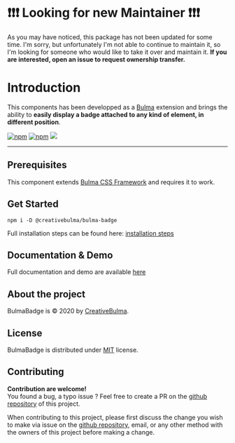 # :exclamation::exclamation::exclamation: Looking for new Maintainer :exclamation::exclamation::exclamation:
As you may have noticed, this package has not been updated for some time. I'm sorry, but unfortunately I'm not able to continue to maintain it, so I'm looking for someone who would like to take it over and maintain it. **If you are interested, open an issue to request ownership transfer.**

# Introduction
This components has been developped as a [Bulma](https://bulma.io) extension and brings the ability to **easily display a badge attached to any kind of element, in different position**.

[![npm](https://img.shields.io/npm/v/@creativebulma/bulma-badge.svg)](https://www.npmjs.com/package/@creativebulma/bulma-badge)
[![npm](https://img.shields.io/npm/dm/@creativebulma/bulma-badge.svg)](https://www.npmjs.com/package/@creativebulma/bulma-badge)
[![](https://data.jsdelivr.com/v1/package/npm/@creativebulma/bulma-badge/badge)](https://www.jsdelivr.com/package/npm/@creativebulma/bulma-badge)

---

## Prerequisites
This component extends [Bulma CSS Framework](https://bulma.io) and requires it to work.

## Get Started
```shell
npm i -D @creativebulma/bulma-badge
```
Full installation steps can be found here: [installation steps](https://bulma-badge.netlify.app/get-started)

## Documentation & Demo
Full documentation and demo are available [here](https://bulma-badge.netlify.app/get-started)

## About the project
BulmaBadge is © 2020 by [CreativeBulma](https://github.com/CreativeBulma).

## License
BulmaBadge is distributed under [MIT](https://github.com/CreativeBulma/bulma-badge/blob/master/LICENSE) license.

## Contributing
**Contribution are welcome!**  
You found a bug, a typo issue ? Feel free to create a PR on the [github repository](https://github.com/CreativeBulma/bulma-badge/) of this project.

When contributing to this project, please first discuss the change you wish to make via issue on the [github repository](https://github.com/CreativeBulma/bulma-badge/issues), email, or any other method with the owners of this project before making a change.
